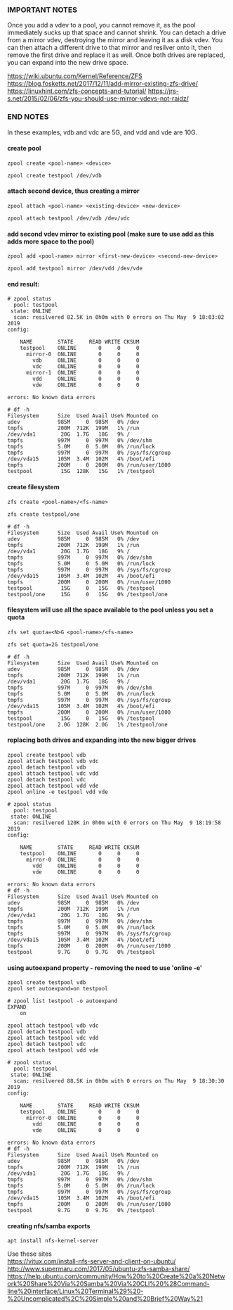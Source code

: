 ### IMPORTANT NOTES ###

Once you add a vdev to a pool, you cannot remove it, as the pool immediately sucks up that space and cannot shrink. You can detach a drive from a mirror vdev, destroying the mirror and leaving it as a disk vdev. You can then attach a different drive to that mirror and resilver onto it, then remove the first drive and replace it as well. Once both drives are replaced, you can expand into the new drive space.

https://wiki.ubuntu.com/Kernel/Reference/ZFS
https://blog.fosketts.net/2017/12/11/add-mirror-existing-zfs-drive/
https://linuxhint.com/zfs-concepts-and-tutorial/
https://jrs-s.net/2015/02/06/zfs-you-should-use-mirror-vdevs-not-raidz/

### END NOTES ###

In these examples, vdb and vdc are 5G, and vdd and vde are 10G.

#### create pool

`zpool create <pool-name> <device>`

`zpool create testpool /dev/vdb`



#### attach second device, thus creating a mirror

`zpool attach <pool-name> <existing-device> <new-device>`

`zpool attach testpool /dev/vdb /dev/vdc`



#### add second vdev mirror to existing pool (make sure to use add as this adds more space to the pool)

`zpool add <pool-name> mirror <first-new-device> <second-new-device>`

`zpool add testpool mirror /dev/vdd /dev/vde`

#### end result:

	# zpool status
	  pool: testpool
	 state: ONLINE
	  scan: resilvered 82.5K in 0h0m with 0 errors on Thu May  9 18:03:02 2019
	config:
	
		NAME        STATE     READ WRITE CKSUM
		testpool    ONLINE       0     0     0
		  mirror-0  ONLINE       0     0     0
		    vdb     ONLINE       0     0     0
		    vdc     ONLINE       0     0     0
		  mirror-1  ONLINE       0     0     0
		    vdd     ONLINE       0     0     0
		    vde     ONLINE       0     0     0
	
	errors: No known data errors

	# df -h
	Filesystem      Size  Used Avail Use% Mounted on
	udev            985M     0  985M   0% /dev
	tmpfs           200M  712K  199M   1% /run
	/dev/vda1        20G  1.7G   18G   9% /
	tmpfs           997M     0  997M   0% /dev/shm
	tmpfs           5.0M     0  5.0M   0% /run/lock
	tmpfs           997M     0  997M   0% /sys/fs/cgroup
	/dev/vda15      105M  3.4M  102M   4% /boot/efi
	tmpfs           200M     0  200M   0% /run/user/1000
	testpool         15G  128K   15G   1% /testpool

#### create filesystem

`zfs create <pool-name>/<fs-name>`

`zfs create testpool/one`

	# df -h
	Filesystem      Size  Used Avail Use% Mounted on
	udev            985M     0  985M   0% /dev
	tmpfs           200M  712K  199M   1% /run
	/dev/vda1        20G  1.7G   18G   9% /
	tmpfs           997M     0  997M   0% /dev/shm
	tmpfs           5.0M     0  5.0M   0% /run/lock
	tmpfs           997M     0  997M   0% /sys/fs/cgroup
	/dev/vda15      105M  3.4M  102M   4% /boot/efi
	tmpfs           200M     0  200M   0% /run/user/1000
	testpool         15G     0   15G   0% /testpool
	testpool/one     15G     0   15G   0% /testpool/one

#### filesystem will use all the space available to the pool unless you set a quota

`zfs set quota=<N>G <pool-name>/<fs-name>`

`zfs set quota=2G testpool/one`

	# df -h
	Filesystem      Size  Used Avail Use% Mounted on
	udev            985M     0  985M   0% /dev
	tmpfs           200M  712K  199M   1% /run
	/dev/vda1        20G  1.7G   18G   9% /
	tmpfs           997M     0  997M   0% /dev/shm
	tmpfs           5.0M     0  5.0M   0% /run/lock
	tmpfs           997M     0  997M   0% /sys/fs/cgroup
	/dev/vda15      105M  3.4M  102M   4% /boot/efi
	tmpfs           200M     0  200M   0% /run/user/1000
	testpool         15G     0   15G   0% /testpool
	testpool/one    2.0G  128K  2.0G   1% /testpool/one


#### replacing both drives and expanding into the new bigger drives

`zpool create testpool vdb`  
`zpool attach testpool vdb vdc`  
`zpool detach testpool vdb`  
`zpool attach testpool vdc vdd`  
`zpool detach testpool vdc`  
`zpool attach testpool vdd vde`  
`zpool online -e testpool vdd vde`

	# zpool status
	  pool: testpool
	 state: ONLINE
	  scan: resilvered 120K in 0h0m with 0 errors on Thu May  9 18:19:58 2019
	config:
	
		NAME        STATE     READ WRITE CKSUM
		testpool    ONLINE       0     0     0
		  mirror-0  ONLINE       0     0     0
		    vdd     ONLINE       0     0     0
		    vde     ONLINE       0     0     0
	
	errors: No known data errors
	# df -h
	Filesystem      Size  Used Avail Use% Mounted on
	udev            985M     0  985M   0% /dev
	tmpfs           200M  712K  199M   1% /run
	/dev/vda1        20G  1.7G   18G   9% /
	tmpfs           997M     0  997M   0% /dev/shm
	tmpfs           5.0M     0  5.0M   0% /run/lock
	tmpfs           997M     0  997M   0% /sys/fs/cgroup
	/dev/vda15      105M  3.4M  102M   4% /boot/efi
	tmpfs           200M     0  200M   0% /run/user/1000
	testpool        9.7G     0  9.7G   0% /testpool

#### using autoexpand property - removing the need to use 'online -e'

`zpool create testpool vdb`  
`zpool set autoexpand=on testpool`  

	# zpool list testpool -o autoexpand
	EXPAND
	    on

`zpool attach testpool vdb vdc`  
`zpool detach testpool vdb`  
`zpool attach testpool vdc vdd`  
`zpool detach testpool vdc`  
`zpool attach testpool vdd vde`  

	# zpool status
	  pool: testpool
	 state: ONLINE
	  scan: resilvered 88.5K in 0h0m with 0 errors on Thu May  9 18:30:30 2019
	config:
	
		NAME        STATE     READ WRITE CKSUM
		testpool    ONLINE       0     0     0
		  mirror-0  ONLINE       0     0     0
		    vdd     ONLINE       0     0     0
		    vde     ONLINE       0     0     0
	
	errors: No known data errors
	# df -h
	Filesystem      Size  Used Avail Use% Mounted on
	udev            985M     0  985M   0% /dev
	tmpfs           200M  712K  199M   1% /run
	/dev/vda1        20G  1.7G   18G   9% /
	tmpfs           997M     0  997M   0% /dev/shm
	tmpfs           5.0M     0  5.0M   0% /run/lock
	tmpfs           997M     0  997M   0% /sys/fs/cgroup
	/dev/vda15      105M  3.4M  102M   4% /boot/efi
	tmpfs           200M     0  200M   0% /run/user/1000
	testpool        9.7G     0  9.7G   0% /testpool



#### creating nfs/samba exports

`apt install nfs-kernel-server`  

Use these sites  
https://vitux.com/install-nfs-server-and-client-on-ubuntu/  
http://www.supermaru.com/2017/05/ubuntu-zfs-samba-share/  
https://help.ubuntu.com/community/How%20to%20Create%20a%20Network%20Share%20Via%20Samba%20Via%20CLI%20%28Command-line%20interface/Linux%20Terminal%29%20-%20Uncomplicated%2C%20Simple%20and%20Brief%20Way%21
